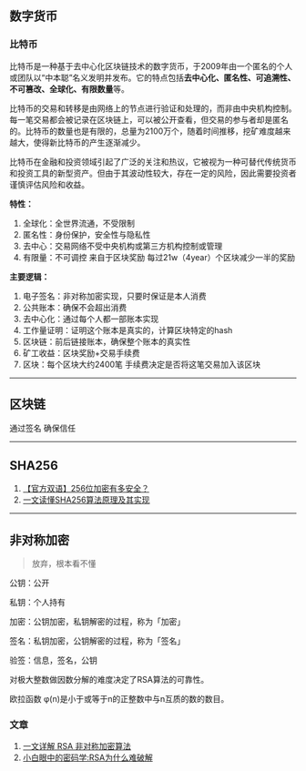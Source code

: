 ## 数字货币

### 比特币

比特币是一种基于去中心化区块链技术的数字货币，于2009年由一个匿名的个人或团队以“中本聪”名义发明并发布。它的特点包括**去中心化、匿名性、可追溯性、不可篡改、全球化、有限数量**等。

比特币的交易和转移是由网络上的节点进行验证和处理的，而非由中央机构控制。每一笔交易都会被记录在区块链上，可以被公开查看，但交易的参与者却是匿名的。比特币的数量也是有限的，总量为2100万个，随着时间推移，挖矿难度越来越大，使得新比特币的产生逐渐减少。

比特币在金融和投资领域引起了广泛的关注和热议，它被视为一种可替代传统货币和投资工具的新型资产。但由于其波动性较大，存在一定的风险，因此需要投资者谨慎评估风险和收益。

**特性：**

1. 全球化：全世界流通，不受限制
2. 匿名性：身份保护，安全性与隐私性
3. 去中心：交易网络不受中央机构或第三方机构控制或管理
4. 有限量：不可调控 来自于区块奖励 每过21w（4year）个区块减少一半的奖励

**主要逻辑：**

1. 电子签名：非对称加密实现，只要时保证是本人消费
2. 公共账本：确保不会超出消费
3. 去中心化：通过每个人都一部账本实现
4. 工作量证明：证明这个账本是真实的，计算区块特定的hash
5. 区块链：前后链接账本，确保整个账本的真实性
6. 矿工收益：区块奖励+交易手续费
7. 区块：每个区块大约2400笔 手续费决定是否将这笔交易加入该区块

----

##  区块链

通过签名 确保信任





---

## SHA256

1. [【官方双语】256位加密有多安全？](https://www.bilibili.com/video/BV1yx411i7BX)
2. [一文读懂SHA256算法原理及其实现](https://zhuanlan.zhihu.com/p/94619052)



---

## 非对称加密

> 放弃，根本看不懂

公钥：公开

私钥：个人持有

加密：公钥加密，私钥解密的过程，称为「加密」

签名：私钥加密，公钥解密的过程，称为「签名」

验签：信息，签名，公钥

对极大整数做因数分解的难度决定了RSA算法的可靠性。

欧拉函数 φ(n)是小于或等于n的正整数中与n互质的数的数目。

### 文章

1. [一文详解 RSA 非对称加密算法](https://developer.aliyun.com/article/816160) 
2. [小白眼中的密码学:RSA为什么难破解](https://zhuanlan.zhihu.com/p/21889785)

